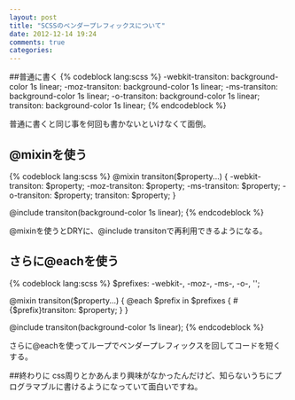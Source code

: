 ```yaml
---
layout: post
title: "SCSSのベンダープレフィックスについて"
date: 2012-12-14 19:24
comments: true
categories:
---
```


##普通に書く
{% codeblock lang:scss %}
  -webkit-transiton: background-color 1s linear;
  -moz-transiton:    background-color 1s linear;
  -ms-transiton:     background-color 1s linear;
  -o-transiton:      background-color 1s linear;
  transiton:         background-color 1s linear;
{% endcodeblock %}

普通に書くと同じ事を何回も書かないといけなくて面倒。

## @mixinを使う
{% codeblock lang:scss %}
@mixin transiton($property...) {
  -webkit-transiton: $property;
  -moz-transiton:    $property;
  -ms-transiton:     $property;
  -o-transiton:      $property;
  transiton:         $property;
}

@include transiton(background-color 1s linear);
{% endcodeblock %}

@mixinを使うとDRYに、@include transitonで再利用できるようになる。

## さらに@eachを使う
{% codeblock lang:scss %}
$prefixes: -webkit-, -moz-, -ms-, -o-, '';

@mixin transiton($property...) {
  @each $prefix in $prefixes {
    #{$prefix}transiton: $property;
  }
}

@include transiton(background-color 1s linear);
{% endcodeblock %}

さらに@eachを使ってループでベンダープレフィックスを回してコードを短くする。

##終わりに
css周りとかあんまり興味がなかったんだけど、知らないうちにプログラマブルに書けるようになっていて面白いですね。
